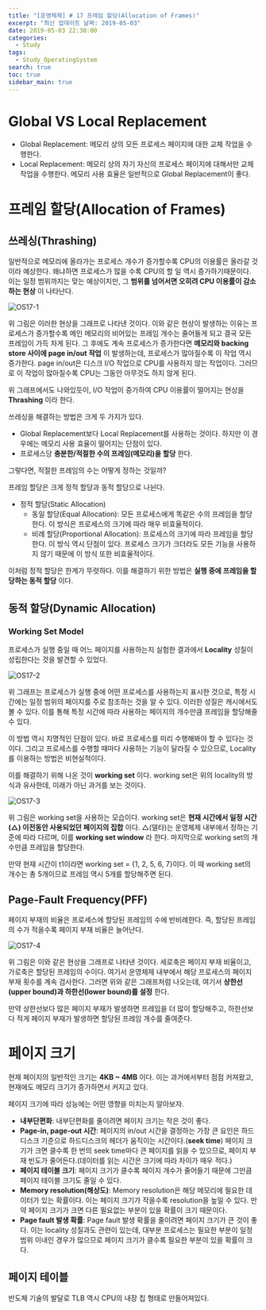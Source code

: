 ```yaml
---
title: "[운영체제] # 17 프레임 할당(Allocation of Frames)"
excerpt: "최신 업데이트 날짜: 2019-05-03"
date: 2019-05-03 22:30:00
categories:
  - Study
tags:
  - Study_OperatingSystem
search: true
toc: true
sidebar_main: true
---
```


# Global VS Local Replacement
- Global Replacement: 메모리 상의 모든 프로세스 페이지에 대한 교체 작업을 수행한다.
- Local Replacement: 메모리 상의 자기 자신의 프로세스 페이지에 대해서만 교체 작업을 수행한다.
메모리 사용 효율은 일반적으로 Global Replacement이 좋다.


# 프레임 할당(Allocation of Frames)
## 쓰레싱(Thrashing)
일반적으로 메모리에 올라가는 프로세스 개수가 증가할수록 CPU의 이용률은 올라갈 것이라 예상한다. 왜냐하면 프로세스가 많을 수록 CPU의 할 일 역시 증가하기때문이다. 이는 일정 범위까지는 맞는 예상이지만, 그 **범위를 넘어서면 오히려 CPU 이용률이 감소하는 현상** 이 나타난다.

![OS17-1](https://user-images.githubusercontent.com/34755287/57186861-717afc00-6f21-11e9-8002-7b4130f361c2.png)

위 그림은 이러한 현상을 그래프로 나타낸 것이다. 이와 같은 현상이 발생하는 이유는 프로세스가 증가할수록 메인 메모리의 비어있는 프레임 개수는 줄어들게 되고 결국 모든 프레임이 가득 차게 된다. 그 후에도 계속 프로세스가 증가한다면 **메모리와 backing store 사이에 page in/out 작업** 이 발생하는데, 프로세스가 많아질수록 이 작업 역시 증가한다. page in/out은 디스크 I/O 작업으로 CPU를 사용하지 않는 작업이다. 그러므로 이 작업이 많아질수록 CPU는 그동안 아무것도 하지 않게 된다.

위 그래프에서도 나와있듯이, I/O 작업이 증가하여 CPU 이용률이 떨어지는 현상을 **Thrashing** 이라 한다.

쓰레싱을 해결하는 방법은 크게 두 가지가 있다.
- Global Replacement보다 Local Replacement를 사용하는 것이다. 하지만 이 경우에는 메모리 사용 효율이 떨어지는 단점이 있다.
- 프로세스당 **충분한/적절한 수의 프레임(메모리)을 할당** 한다.

그렇다면, 적절한 프레임의 수는 어떻게 정하는 것일까?

프레임 할당은 크게 정적 할당과 동적 할당으로 나뉜다.
- 정적 할당(Static Allocation)
  - 동일 할당(Equal Allocation): 모든 프로세스에게 똑같은 수의 프레임을 할당한다. 이 방식은 프로세스의 크기에 따라 매우 비효율적이다.
  - 비례 할당(Proportional Allocation): 프로세스의 크기에 따라 프레임을 할당한다. 이 방식 역시 단점이 있다. 프로세스 크기가 크더라도 모든 기능을 사용하지 않기 때문에 이 방식 또한 비효율적이다.

이처럼 정적 할당은 한계가 뚜렷하다. 이를 해결하기 위한 방법은 **실행 중에 프레임을 할당하는 동적 할당** 이다.

## 동적 할당(Dynamic Allocation)
### Working Set Model
프로세스가 실행 중일 때 어느 페이지를 사용하는지 실험한 결과에서 **Locality** 성질이 성립한다는 것을 발견할 수 있었다.

![OS17-2](https://user-images.githubusercontent.com/34755287/57186862-717afc00-6f21-11e9-8bbb-794e7ac36f1e.png)

위 그래프는 프로세스가 실행 중에 어떤 프로세스를 사용하는지 표시한 것으로, 특정 시간에는 일정 범위의 페이지를 주로 참조하는 것을 알 수 있다. 이러한 성질은 캐시에서도 볼 수 있다. 이를 통해 특정 시간에 따라 사용하는 페이지의 개수만큼 프레임을 할당해줄 수 있다.

이 방법 역시 치명적인 단점이 있다. 바로 프로세스를 미리 수행해봐야 할 수 있다는 것이다. 그리고 프로세스를 수행할 때마다 사용하는 기능이 달라질 수 있으므로, Locality를 이용하는 방법은 비현실적이다.

이를 해결하기 위해 나온 것이 **working set** 이다. working set은 위의 locality의 방식과 유사한데, 미래가 아닌 과거를 보는 것이다.

![OS17-3](https://user-images.githubusercontent.com/34755287/57186863-717afc00-6f21-11e9-8f9c-d580494fa04c.png)

위 그림은 working set을 사용하는 모습이다. working set은 **현재 시간에서 일정 시간(△) 이전동안 사용되었던 페이지의 집합** 이다. △(델타)는 운영체제 내부에서 정하는 기준에 따라 다르며, 이를 **working set window** 라 한다. 마지막으로 working set의 개수만큼 프레임을 할당한다.

만약 현재 시간이 t1이라면 working set = {1, 2, 5, 6, 7}이다. 이 때 working set의 개수는 총 5개이므로 프레임 역시 5개를 할당해주면 된다.

## Page-Fault Frequency(PFF)
페이지 부재의 비율은 프로세스에 할당된 프레임의 수에 반비례한다. 즉, 할당된 프레임의 수가 적을수록 페이지 부재 비율은 늘어난다.

![OS17-4](https://user-images.githubusercontent.com/34755287/57186864-717afc00-6f21-11e9-9c69-5f6e1a1e0f20.png)

위 그림은 이와 같은 현상을 그래프로 나타낸 것이다. 세로축은 페이지 부재 비율이고, 가로축은 할당된 프레임의 수이다. 여기서 운영체제 내부에서 해당 프로세스의 페이지 부재 횟수를 계속 검사한다. 그러면 위와 같은 그래프처럼 나오는데, 여기서 **상한선(upper bound)과 하한선(lower bound)를 설정** 한다.

만약 상한선보다 많은 페이지 부재가 발생하면 프레임을 더 많이 할당해주고, 하한선보다 적게 페이지 부재가 발생하면 할당된 프레임 개수를 줄여준다.


# 페이지 크기
현재 페이지의 일반적인 크기는 **4KB ~ 4MB** 이다. 이는 과거에서부터 점점 커져왔고, 현재에도 메모리 크기가 증가하면서 커지고 있다.

페이지 크기에 따라 성능에는 어떤 영향을 미치는지 알아보자.
- **내부단편화**: 내부단편화를 줄이려면 페이지 크기는 작은 것이 좋다.
- **Page-in, page-out 시간**: 페이지의 in/out 시간을 결정하는 가장 큰 요인은 하드디스크 기준으로 하드디스크의 헤더가 움직이는 시간이다.(**seek time**) 페이지 크기가 크면 클수록 한 번의 seek time마다 큰 페이지를 읽을 수 있으므로, 페이지 부재 빈도가 줄어든다.(데이터를 읽는 시간은 크기에 따라 차이가 매우 적다.)
- **페이지 테이블 크기**: 페이지 크기가 클수록 페이지 개수가 줄어들기 때문에 그만큼 페이지 테이블 크기도 줄일 수 있다.
- **Memory resolution(해상도)**: Memory resolution은 해당 메모리에 필요한 데이터가 있는 확률이다. 이는 페이지 크기가 작을수록 resolution을 높일 수 있다. 만약 페이지 크기가 크면 다른 필요없는 부분이 있을 확률이 크기 때문이다.
- **Page fault 발생 확률**: Page fault 발생 확률을 줄이려면 페이지 크기가 큰 것이 좋다. 이는 locality 성질과도 관련이 있는데, 대부분 프로세스는 필요한 부분이 일정 범위 이내인 경우가 많으므로 페이지 크기가 클수록 필요한 부분이 있을 확률이 크다.

## 페이지 테이블
반도체 기술의 발달로 TLB 역시 CPU의 내장 칩 형태로 만들어져있다.
